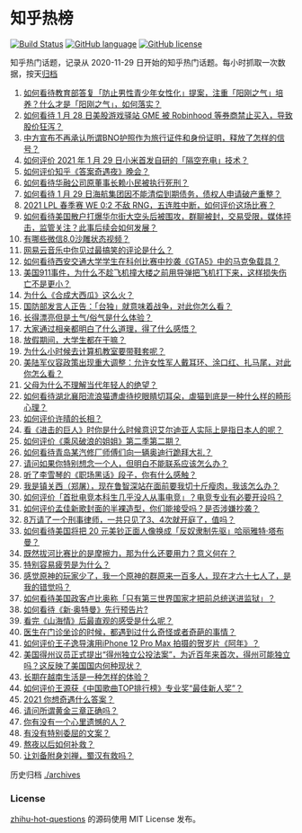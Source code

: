 # 知乎热榜
[![Build Status](https://github.com/ToWeLong/zhihu-hot-questions/workflows/CI/badge.svg)](https://github.com/ToWeLong/zhihu-hot-questions/actions)
[![GitHub language](https://img.shields.io/badge/language-golang-orange.svg)](https://golang.org/)
[![GitHub license](https://img.shields.io/github/license/ToWeLong/zhihu-hot-questions)](https://github.com/ToWeLong/zhihu-hot-questions/blob/main/LICENSE)

知乎热门话题，记录从 2020-11-29 日开始的知乎热门话题。每小时抓取一次数据，按天[归档](./archives)

<!-- BEGIN -->

1. [如何看待教育部答复「防止男性青少年女性化」提案，注重「阳刚之气」培养？什么才是「阳刚之气」，如何落实？](https://www.zhihu.com/question/441805437)
1. [如何看待 1 月 28 日美股游戏驿站 GME 被 Robinhood 等券商禁止买入，导致股价狂泻？](https://www.zhihu.com/question/441757711)
1. [中方宣布不再承认所谓BNO护照作为旅行证件和身份证明，释放了怎样的信号？](https://www.zhihu.com/question/441839927)
1. [如何评价 2021 年 1 月 29 日小米首发自研的「隔空充电」技术？](https://www.zhihu.com/question/441717173)
1. [如何评价知乎《答案奇遇夜》晚会？](https://www.zhihu.com/question/441882176)
1. [如何看待华融公司原董事长赖小民被执行死刑？](https://www.zhihu.com/question/441864413)
1. [如何看待 1 月 29 日海航集团因不能清偿到期债务，债权人申请破产重整？](https://www.zhihu.com/question/441857956)
1. [2021 LPL 春季赛 WE 0:2 不敌 RNG，五连胜中断，如何评价这场比赛？](https://www.zhihu.com/question/441873567)
1. [如何看待美国散户打爆华尔街大空头后被围攻，群聊被封，交易受限，媒体抨击，监管关注？此事后续会如何发展？](https://www.zhihu.com/question/441784921)
1. [有哪些微信8.0沙雕状态视频？](https://www.zhihu.com/question/441157372)
1. [网易云音乐中你见过最搞笑的评论是什么？](https://www.zhihu.com/question/66822815)
1. [如何看待西安交通大学学生在科创比赛中抄袭《GTA5》中的马克兔载具？](https://www.zhihu.com/question/441404733)
1. [美国911事件，为什么不趁飞机撞大楼之前用导弹把飞机打下来，这样损失伤亡不是更小？](https://www.zhihu.com/question/440417070)
1. [为什么《合成大西瓜》这么火？](https://www.zhihu.com/question/440976139)
1. [国防部发言人正告：「台独」就意味着战争，对此你怎么看？](https://www.zhihu.com/question/441675150)
1. [长得漂亮但是土气/俗气是什么体验？](https://www.zhihu.com/question/60012869)
1. [大家通过相亲都明白了什么道理，得了什么感悟？](https://www.zhihu.com/question/23605963)
1. [放假期间，大学生都在干嘛？](https://www.zhihu.com/question/441209121)
1. [为什么小时候去计算机教室要带鞋套呢？](https://www.zhihu.com/question/441084170)
1. [美陆军仪容政策出现重大调整：允许女性军人戴耳环、涂口红、扎马尾，对此你怎么看？](https://www.zhihu.com/question/441618494)
1. [父母为什么不理解当代年轻人的绝望？](https://www.zhihu.com/question/441447552)
1. [如何看待湖北襄阳流浪猫遭虐待挖眼睛切耳朵，虐猫到底是一种什么样的畸形心理？](https://www.zhihu.com/question/441796487)
1. [如何评价许晴的长相？](https://www.zhihu.com/question/30171889)
1. [看《进击的巨人》时你是什么时候意识艾尔迪亚人实际上是指日本人的呢？](https://www.zhihu.com/question/440895597)
1. [如何评价《乘风破浪的姐姐》第二季第二期？](https://www.zhihu.com/question/441806923)
1. [如何看待青岛某汽修厂师傅们向一辆奥迪行跪拜大礼？](https://www.zhihu.com/question/441684451)
1. [请问如果你特别想念一个人，但明白不能联系应该怎么办？](https://www.zhihu.com/question/421381278)
1. [听了李雪琴的《职场黑话》段子，你有什么感触？](https://www.zhihu.com/question/441887278)
1. [我是镇关西（郑屠），现在鲁智深站在面前要我切十斤瘦肉，我该怎么办？](https://www.zhihu.com/question/439475315)
1. [如何评价「首批电竞本科生几乎没人从事电竞」？电竞专业有必要开设吗？](https://www.zhihu.com/question/441651301)
1. [如何评价孟佳新歌封面的半裸造型，你们能接受吗？是否涉嫌抄袭？](https://www.zhihu.com/question/441630051)
1. [8万请了一个刑事律师，一共只见了3、4次就开庭了，值吗？](https://www.zhihu.com/question/440415148)
1. [如何看待美国将把 20 元美钞正面人像换成「反奴隶制先驱」哈丽雅特·塔布曼？](https://www.zhihu.com/question/441615305)
1. [既然拔河比赛比的是摩擦力，那为什么还要用力？意义何在？](https://www.zhihu.com/question/440983467)
1. [特别容易疲劳是为什么？](https://www.zhihu.com/question/20411759)
1. [感觉原神的玩家少了，我一个原神的群原来一百多人，现在才六十七人了，是我的错觉吗？](https://www.zhihu.com/question/440923896)
1. [如何看待美国政客卢比奥称「只有第三世界国家才把前总统送进监狱」？](https://www.zhihu.com/question/441722688)
1. [如何看待《新·奥特曼》先行预告片?](https://www.zhihu.com/question/441795353)
1. [看完《山海情》后最直观的感受是什么呢？](https://www.zhihu.com/question/441207868)
1. [医生在门诊坐诊的时候，都遇到过什么奇怪或者奇葩的事情？](https://www.zhihu.com/question/438747035)
1. [如何评价王子逸导演用iPhone 12 Pro Max 拍摄的贺岁片《阿年》？](https://www.zhihu.com/question/441782238)
1. [美国得州议员正式提出“得州独立公投法案”，为近百年来首次，得州可能独立吗？这反映了美国国内何种现状？](https://www.zhihu.com/question/441805034)
1. [长期在越南生活是一种怎样的体验？](https://www.zhihu.com/question/439901478)
1. [如何评价王源获《中国歌曲TOP排行榜》专业奖“最佳新人奖”？](https://www.zhihu.com/question/441882492)
1. [2021 你想奇遇什么答案？](https://www.zhihu.com/question/441083145)
1. [请问所谓黄金三章正确吗？](https://www.zhihu.com/question/63109339)
1. [你有没有一个心里遗憾的人？](https://www.zhihu.com/question/375262806)
1. [有没有特别委屈的文案？](https://www.zhihu.com/question/440934709)
1. [熬夜以后如何补救？](https://www.zhihu.com/question/282097882)
1. [让刘备附身刘禅，蜀汉有救吗？](https://www.zhihu.com/question/438859058)

<!-- END -->

历史归档 [./archives](./archives)


### License
[zhihu-hot-questions](https://github.com/towelong/zhihu-hot-questions) 的源码使用 MIT License 发布。